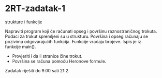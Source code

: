 # 2RT-zadatak-1
strukture i funkcije

Napraviti program koji će računati opseg i površinu raznostraničnog trokuta. Podaci za trokut spremljeni su u strukturu.
Površina i opseg računaju se pozivima odgovarajućih funkcija. Funkcije vraćaju brojeve. Ispis je iz funkcije main().
* Provjeriti i da li stranice čine trokut.
* Površina se računa pomoću Heronove formule.

Zadatak riješiti do 9.00 sati 21.2.

